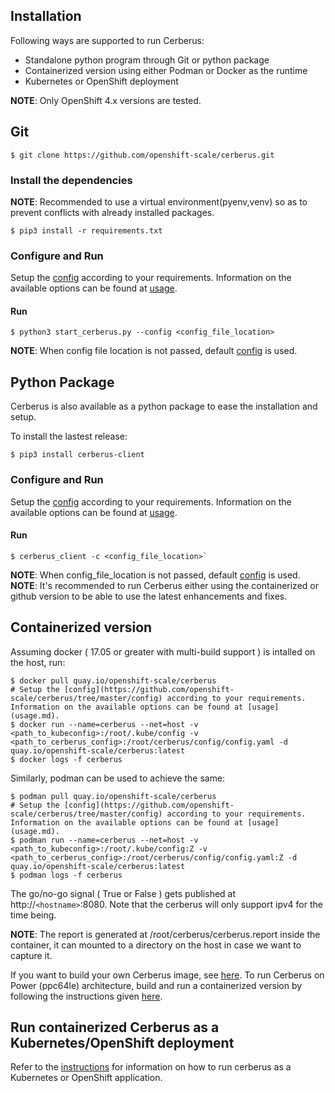 ## Installation

Following ways are supported to run Cerberus:

- Standalone python program through Git or python package
- Containerized version using either Podman or Docker as the runtime
- Kubernetes or OpenShift deployment

**NOTE**: Only OpenShift 4.x versions are tested.


## Git
```
$ git clone https://github.com/openshift-scale/cerberus.git
```

### Install the dependencies
**NOTE**: Recommended to use a virtual environment(pyenv,venv) so as to prevent conflicts with already installed packages.
```
$ pip3 install -r requirements.txt
```

### Configure and Run
Setup the [config](https://github.com/openshift-scale/cerberus/tree/master/config) according to your requirements. Information on the available options can be found at [usage](usage.md).

#### Run
```
$ python3 start_cerberus.py --config <config_file_location>
```

**NOTE**: When config file location is not passed, default [config](https://github.com/openshift-scale/cerberus/tree/master/config) is used.


## Python Package
Cerberus is also available as a python package to ease the installation and setup.

To install the lastest release:

```
$ pip3 install cerberus-client
```

### Configure and Run
Setup the [config](https://github.com/openshift-scale/cerberus/tree/master/config) according to your requirements. Information on the available options can be found at [usage](usage.md).

#### Run
```
$ cerberus_client -c <config_file_location>`
```

**NOTE**: When config_file_location is not passed, default [config](https://github.com/openshift-scale/cerberus/tree/master/config) is used.
**NOTE**: It's recommended to run Cerberus either using the containerized  or github version to be able to use the latest enhancements and fixes.

## Containerized version

Assuming docker ( 17.05 or greater with multi-build support ) is intalled on the host, run:
```
$ docker pull quay.io/openshift-scale/cerberus
# Setup the [config](https://github.com/openshift-scale/cerberus/tree/master/config) according to your requirements. Information on the available options can be found at [usage](usage.md).
$ docker run --name=cerberus --net=host -v <path_to_kubeconfig>:/root/.kube/config -v <path_to_cerberus_config>:/root/cerberus/config/config.yaml -d quay.io/openshift-scale/cerberus:latest
$ docker logs -f cerberus
```

Similarly, podman can be used to achieve the same:
```
$ podman pull quay.io/openshift-scale/cerberus
# Setup the [config](https://github.com/openshift-scale/cerberus/tree/master/config) according to your requirements. Information on the available options can be found at [usage](usage.md).
$ podman run --name=cerberus --net=host -v <path_to_kubeconfig>:/root/.kube/config:Z -v <path_to_cerberus_config>:/root/cerberus/config/config.yaml:Z -d quay.io/openshift-scale/cerberus:latest
$ podman logs -f cerberus
```

The go/no-go signal ( True or False ) gets published at http://`<hostname>`:8080. Note that the cerberus will only support ipv4 for the time being.

**NOTE**: The report is generated at /root/cerberus/cerberus.report inside the container, it can mounted to a directory on the host in case we want to capture it.

If you want to build your own Cerberus image, see [here](https://github.com/cloud-bulldozer/cerberus/tree/master/containers/build_own_image-README.md).
To run Cerberus on Power (ppc64le) architecture, build and run a containerized version by following the instructions given [here](https://github.com/cloud-bulldozer/cerberus/tree/master/containers/build_own_image-README.md).

## Run containerized Cerberus as a Kubernetes/OpenShift deployment
Refer to the [instructions](https://github.com/openshift-scale/cerberus/blob/master/containers/README.md#cerberus-as-a-kubernetesopenshift-application) for information on how to run cerberus as a Kubernetes or OpenShift application.
